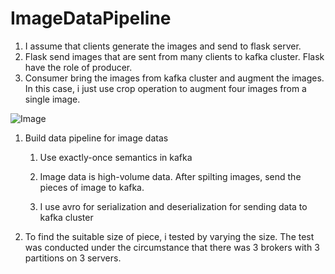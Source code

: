 # ImageDataPipeline
1. I assume that clients generate the images and send to flask server.
2. Flask send images that are sent from many clients to kafka cluster.
   Flask have the role of producer.
3. Consumer bring the images from kafka cluster and augment the images.
   In this case, i just use crop operation to augment four images from a single image. 


![Image](https://github.com/user-attachments/assets/e4a5b7c5-5547-4790-8af9-fb1bed210020)

1. Build data pipeline for image datas
   1) Use exactly-once semantics in kafka
      
   2) Image data is high-volume data. After spilting images, send the pieces of image to kafka.  

   3) I use avro for serialization and deserialization for sending data to kafka cluster
      
2. To find the suitable size of piece, i tested by varying the size.
   The test was conducted under the circumstance that there was 3 brokers with 3 partitions on 3 servers. 

